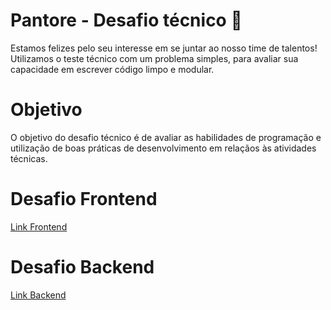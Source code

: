 # Pantore - Desafio técnico 🚀

Estamos felizes pelo seu interesse em se juntar ao nosso time de talentos! Utilizamos o teste técnico com um problema simples, para avaliar sua capacidade em escrever código limpo e modular.

# Objetivo

O objetivo do desafio técnico é de avaliar as habilidades de programação e utilização de boas práticas de desenvolvimento em relaçãos às atividades técnicas.

# Desafio Frontend

[Link Frontend](FRONTEND.md)

# Desafio Backend

[Link Backend](BACKEND.md)
